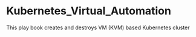 # Kubernetes_Virtual_Automation
This play book creates and destroys VM (KVM) based Kubernetes cluster  
